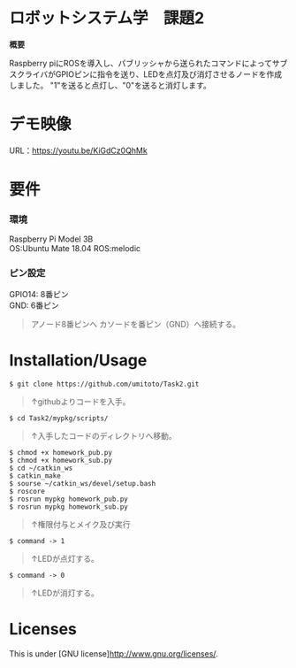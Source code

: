 # ロボットシステム学　課題2
 **概要**
 
 Raspberry piにROSを導入し、パブリッシャから送られたコマンドによってサブスクライバがGPIOピンに指令を送り、LEDを点灯及び消灯させるノードを作成しました。
 "1"を送ると点灯し、"0"を送ると消灯します。
 
# デモ映像
 
URL：https://youtu.be/KiGdCz0QhMk
 
# 要件
### 環境
Raspberry Pi Model 3B  
OS:Ubuntu Mate 18.04 
ROS:melodic

### ピン設定
GPIO14: 8番ピン  
GND: 6番ピン

> アノード8番ピンへ
 カソードを番ピン（GND）へ接続する。
 
 
# Installation/Usage
 
    $ git clone https://github.com/umitoto/Task2.git  
> ↑githubよりコードを入手。

    $ cd Task2/mypkg/scripts/
> ↑入手したコードのディレクトリへ移動。

    $ chmod +x homework_pub.py
    $ chmod +x homework_sub.py
    $ cd ~/catkin_ws
    $ catkin_make 
    $ sourse ~/catkin_ws/devel/setup.bash
    $ roscore 
    $ rosrun mypkg homework_pub.py
    $ rosrun mypkg homework_sub.py
> ↑権限付与とメイク及び実行

    $ command -> 1
> ↑LEDが点灯する。

    $ command -> 0
> ↑LEDが消灯する。

# Licenses
This is under [GNU license]<http://www.gnu.org/licenses/>.
 
